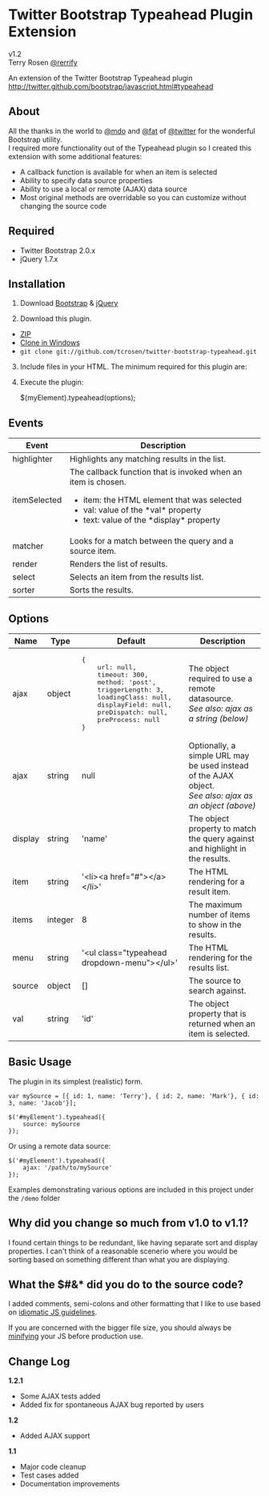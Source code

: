 Twitter Bootstrap Typeahead Plugin Extension
========================

v1.2<br />
Terry Rosen [@rerrify](https://twitter.com/#!/rerrify)

An extension of the Twitter Bootstrap Typeahead plugin<br />
<http://twitter.github.com/bootstrap/javascript.html#typeahead>

About
-----------------
All the thanks in the world to [@mdo](https://twitter.com/#!/mdo) and [@fat](https://twitter.com/#!/fat) of [@twitter](https://twitter.com/) for the wonderful Bootstrap utility.<br />
I required more functionality out of the Typeahead plugin so I created this extension with some additional features:

- A callback function is available for when an item is selected
- Ability to specify data source properties
- Ability to use a local or remote (AJAX) data source
- Most original methods are overridable so you can customize without changing the source code

Required
-----------------
* Twitter Bootstrap 2.0.x
* jQuery 1.7.x

Installation
-----------------
1) Download [Bootstrap](https://github.com/twitter/bootstrap) & [jQuery](http://docs.jquery.com/Downloading_jQuery)

2) Download this plugin.

- [ZIP](https://github.com/tcrosen/twitter-bootstrap-typeahead/zipball/master)
- [Clone in Windows](github-windows://openRepo/https://github.com/tcrosen/twitter-bootstrap-typeahead) 
- `git clone git://github.com/tcrosen/twitter-bootstrap-typeahead.git`

3) Include files in your HTML. The minimum required for this plugin are:

    <link href="/path/to/bootstrap.css" rel="stylesheet">
    <script src="/path/to/jquery.js" type="text/javascript"></script>
    <script src="/path/to/bootstrap-typeahead.js" type="text/javascript"></script>

4) Execute the plugin:

    $(myElement).typeahead(options);


Events
-----------------

<table width="100%">
	<thead>
		<tr>
			<th>
				Event
			</th>
			<th>
				Description
			</th>
		</tr>
	</thead>
    <tr>
        <td>
            highlighter
        </td>
        <td>
            Highlights any matching results in the list.
        </td>
    </tr>
    <tr>
        <td>
            itemSelected
        </td>
        <td>
            The callback function that is invoked when an item is chosen.
            <ul>
			<li>item: the HTML element that was selected</li>
			<li>val: value of the *val* property</li>
            <li>text: value of the *display* property</li>
			</ul>
        </td>
    </tr>
    <tr>
        <td>
            matcher
        </td>
        <td>
            Looks for a match between the query and a source item.
        </td>
    </tr>
    <tr>
        <td>
            render
        </td>
        <td>
            Renders the list of results.
        </td>
    </tr>
    <tr>
        <td>
            select
        </td>
        <td>
            Selects an item from the results list.
        </td>
    </tr>
    <tr>
        <td>
            sorter
        </td>
        <td>
            Sorts the results.
        </td>
    </tr>
</table>
		
Options
-----------------

<table width="100%">
<thead>
	<tr>
		<th>
			Name
		</th>
		<th>
			Type
		</th>
		<th>
			Default
		</th>
		<th>
			Description
		</th>
	</tr>
</thead>
    <tr>
        <td>
            ajax
        </td>
        <td>
            object
        </td>
        <td>
        <pre>{
    url: null,
    timeout: 300,
    method: 'post',
    triggerLength: 3,
    loadingClass: null,
    displayField: null,
    preDispatch: null,
    preProcess: null
}</pre>
        </td>
        <td>
            The object required to use a remote datasource.  <br /><i>See also: ajax as a string (below)</i>
        </td>            
    </tr>
    <tr>
        <td>
            ajax
        </td>
        <td>
            string
        </td>
        <td>
            null
        </td>
        <td>
            Optionally, a simple URL may be used instead of the AJAX object. <br />   <i>See also: ajax as an object (above)</i>        
        </td>            
    </tr>
    <tr>
        <td>
            display
        </td>
		<td>
            string
        </td>
		<td>
            'name'
        </td>
        <td>
            The object property to match the query against and highlight in the results.
        </td>            
    </tr>
    <tr>
        <td>
            item
        </td>
		<td>
            string
        </td>
        <td>
            '&lt;li&gt;&lt;a href=&quot;#&quot;&gt;&lt;/a&gt;&lt;/li&gt;'
        </td>
        <td>
			The HTML rendering for a result item.
        </td>
    </tr>
    <tr>
        <td>
            items
        </td>
		<td>
            integer
        </td>
        <td>
            8
        </td>
        <td>
			The maximum number of items to show in the results.
        </td>
    </tr>
    <tr>
        <td>
            menu
        </td>
		<td>
            string
        </td>
        <td>
            '&lt;ul class=&quot;typeahead dropdown-menu&quot;&gt;&lt;/ul&gt;'
        </td>
        <td>
			The HTML rendering for the results list.
        </td>
    </tr>
    <tr>
        <td>
            source
        </td>
		<td>
            object
        </td>
        <td>
           []
        </td>
        <td>
			The source to search against.
        </td>
    </tr>
    <tr>
        <td>
            val
        </td>
		<td>
            string
        </td>
		<td>
            'id'
        </td>
        <td>
            The object property that is returned when an item is selected.
        </td>        
    </tr>
</table>


Basic Usage
-----------------
The plugin in its simplest (realistic) form.

	var mySource = [{ id: 1, name: 'Terry'}, { id: 2, name: 'Mark'}, { id: 3, name: 'Jacob'}];

	$('#myElement').typeahead({
		source: mySource
	});

Or using a remote data source:

    $('#myElement').typeahead({
        ajax: '/path/to/mySource'
    });

Examples demonstrating various options are included in this project under the `/demo` folder

Why did you change so much from v1.0 to v1.1?
-----------------
I found certain things to be redundant, like having separate sort and display properties.  I can't think of a reasonable scenerio where you would be sorting based on something different than what you are displaying.

What the $#&* did you do to the source code?
-----------------
I added comments, semi-colons and other formatting that I like to use based on [idiomatic JS guidelines](https://github.com/rwldrn/idiomatic.js).

If you are concerned with the bigger file size, you should always be [minifying](http://en.wikipedia.org/wiki/Minification_\(programming\)) your JS before production use.

Change Log
-----------------

**1.2.1**

- Some AJAX tests added
- Added fix for spontaneous AJAX bug reported by users


**1.2**

- Added AJAX support

**1.1**

- Major code cleanup
- Test cases added
- Documentation improvements



